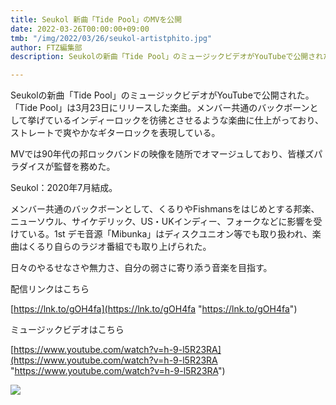 ```yaml
---
title: Seukol 新曲「Tide Pool」のMVを公開
date: 2022-03-26T00:00:00+09:00
tmb: "/img/2022/03/26/seukol-artistphito.jpg"
author: FTZ編集部
description: Seukolの新曲「Tide Pool」のミュージックビデオがYouTubeで公開された。「Tide Pool」は3月23日にリリースした楽曲。

---
```

Seukolの新曲「Tide Pool」のミュージックビデオがYouTubeで公開された。「Tide Pool」は3月23日にリリースした楽曲。メンバー共通のバックボーンとして挙げているインディーロックを彷彿とさせるような楽曲に仕上がっており、ストレートで爽やかなギターロックを表現している。

MVでは90年代の邦ロックバンドの映像を随所でオマージュしており、皆様ズパラダイスが監督を務めた。

Seukol：2020年7月結成。

メンバー共通のバックボーンとして、くるりやFishmansをはじめとする邦楽、ニューソウル、サイケデリック、US・UKインディー、フォークなどに影響を受けている。1st デモ音源「Mibunka」はディスクユニオン等でも取り扱われ、楽曲はくるり自らのラジオ番組でも取り上げられた。

日々のやるせなさや無力さ、自分の弱さに寄り添う音楽を目指す。

配信リンクはこちら

[https://lnk.to/gOH4fa](https://lnk.to/gOH4fa "https://lnk.to/gOH4fa")

ミュージックビデオはこちら

[https://www.youtube.com/watch?v=h-9-l5R23RA](https://www.youtube.com/watch?v=h-9-l5R23RA "https://www.youtube.com/watch?v=h-9-l5R23RA")

![](/img/2022/03/26/tidepool_jacket.jpg)